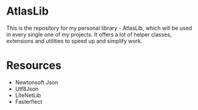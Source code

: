 # AtlasLib
This is the repository for my personal library - AtlasLib, which will be used in every single one of my projects.
It offers a lot of helper classes, extensions and utilities to speed up and simplify work.

# Resources
- Newtonsoft.Json
- Utf8Json
- LiteNetLib
- Fasterflect
